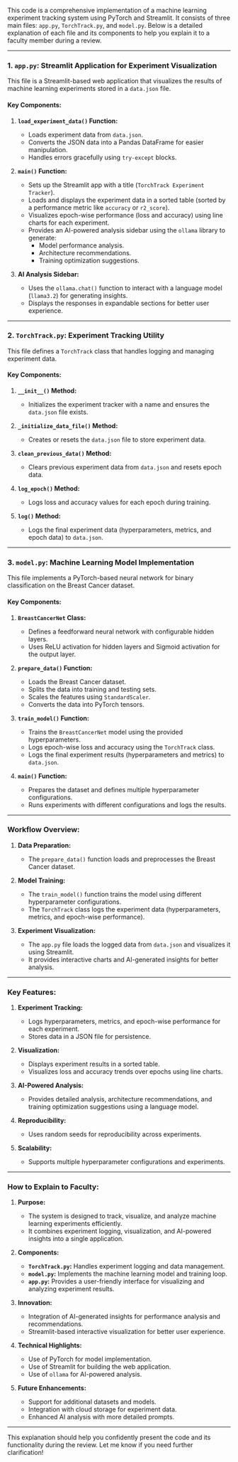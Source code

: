 This code is a comprehensive implementation of a machine learning experiment tracking system using PyTorch and Streamlit. It consists of three main files: `app.py`, `TorchTrack.py`, and `model.py`. Below is a detailed explanation of each file and its components to help you explain it to a faculty member during a review.

---

### **1. `app.py`: Streamlit Application for Experiment Visualization**
This file is a Streamlit-based web application that visualizes the results of machine learning experiments stored in a `data.json` file.

#### **Key Components:**
1. **`load_experiment_data()` Function:**
   - Loads experiment data from `data.json`.
   - Converts the JSON data into a Pandas DataFrame for easier manipulation.
   - Handles errors gracefully using `try-except` blocks.

2. **`main()` Function:**
   - Sets up the Streamlit app with a title (`TorchTrack Experiment Tracker`).
   - Loads and displays the experiment data in a sorted table (sorted by a performance metric like `accuracy` or `r2_score`).
   - Visualizes epoch-wise performance (loss and accuracy) using line charts for each experiment.
   - Provides an AI-powered analysis sidebar using the `ollama` library to generate:
     - Model performance analysis.
     - Architecture recommendations.
     - Training optimization suggestions.

3. **AI Analysis Sidebar:**
   - Uses the `ollama.chat()` function to interact with a language model (`llama3.2`) for generating insights.
   - Displays the responses in expandable sections for better user experience.

---

### **2. `TorchTrack.py`: Experiment Tracking Utility**
This file defines a `TorchTrack` class that handles logging and managing experiment data.

#### **Key Components:**
1. **`__init__()` Method:**
   - Initializes the experiment tracker with a name and ensures the `data.json` file exists.

2. **`_initialize_data_file()` Method:**
   - Creates or resets the `data.json` file to store experiment data.

3. **`clean_previous_data()` Method:**
   - Clears previous experiment data from `data.json` and resets epoch data.

4. **`log_epoch()` Method:**
   - Logs loss and accuracy values for each epoch during training.

5. **`log()` Method:**
   - Logs the final experiment data (hyperparameters, metrics, and epoch data) to `data.json`.

---

### **3. `model.py`: Machine Learning Model Implementation**
This file implements a PyTorch-based neural network for binary classification on the Breast Cancer dataset.

#### **Key Components:**
1. **`BreastCancerNet` Class:**
   - Defines a feedforward neural network with configurable hidden layers.
   - Uses ReLU activation for hidden layers and Sigmoid activation for the output layer.

2. **`prepare_data()` Function:**
   - Loads the Breast Cancer dataset.
   - Splits the data into training and testing sets.
   - Scales the features using `StandardScaler`.
   - Converts the data into PyTorch tensors.

3. **`train_model()` Function:**
   - Trains the `BreastCancerNet` model using the provided hyperparameters.
   - Logs epoch-wise loss and accuracy using the `TorchTrack` class.
   - Logs the final experiment results (hyperparameters and metrics) to `data.json`.

4. **`main()` Function:**
   - Prepares the dataset and defines multiple hyperparameter configurations.
   - Runs experiments with different configurations and logs the results.

---

### **Workflow Overview:**
1. **Data Preparation:**
   - The `prepare_data()` function loads and preprocesses the Breast Cancer dataset.

2. **Model Training:**
   - The `train_model()` function trains the model using different hyperparameter configurations.
   - The `TorchTrack` class logs the experiment data (hyperparameters, metrics, and epoch-wise performance).

3. **Experiment Visualization:**
   - The `app.py` file loads the logged data from `data.json` and visualizes it using Streamlit.
   - It provides interactive charts and AI-generated insights for better analysis.

---

### **Key Features:**
1. **Experiment Tracking:**
   - Logs hyperparameters, metrics, and epoch-wise performance for each experiment.
   - Stores data in a JSON file for persistence.

2. **Visualization:**
   - Displays experiment results in a sorted table.
   - Visualizes loss and accuracy trends over epochs using line charts.

3. **AI-Powered Analysis:**
   - Provides detailed analysis, architecture recommendations, and training optimization suggestions using a language model.

4. **Reproducibility:**
   - Uses random seeds for reproducibility across experiments.

5. **Scalability:**
   - Supports multiple hyperparameter configurations and experiments.

---

### **How to Explain to Faculty:**
1. **Purpose:**
   - The system is designed to track, visualize, and analyze machine learning experiments efficiently.
   - It combines experiment logging, visualization, and AI-powered insights into a single application.

2. **Components:**
   - **`TorchTrack.py`:** Handles experiment logging and data management.
   - **`model.py`:** Implements the machine learning model and training loop.
   - **`app.py`:** Provides a user-friendly interface for visualizing and analyzing experiment results.

3. **Innovation:**
   - Integration of AI-generated insights for performance analysis and recommendations.
   - Streamlit-based interactive visualization for better user experience.

4. **Technical Highlights:**
   - Use of PyTorch for model implementation.
   - Use of Streamlit for building the web application.
   - Use of `ollama` for AI-powered analysis.

5. **Future Enhancements:**
   - Support for additional datasets and models.
   - Integration with cloud storage for experiment data.
   - Enhanced AI analysis with more detailed prompts.

---

This explanation should help you confidently present the code and its functionality during the review. Let me know if you need further clarification!